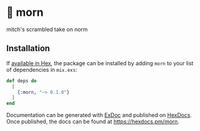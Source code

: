 # 🌅 morn

mitch's scrambled take on norm

## Installation

If [available in Hex](https://hex.pm/docs/publish), the package can be installed
by adding `morn` to your list of dependencies in `mix.exs`:

```elixir
def deps do
  [
    {:morn, "~> 0.1.0"}
  ]
end
```

Documentation can be generated with [ExDoc](https://github.com/elixir-lang/ex_doc)
and published on [HexDocs](https://hexdocs.pm). Once published, the docs can
be found at <https://hexdocs.pm/morn>.
